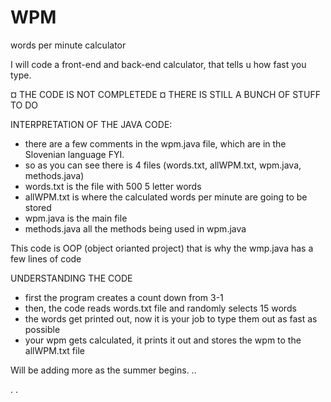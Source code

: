 # WPM
words per minute calculator

I will code a front-end and back-end calculator, that tells u how fast you type.

¤ THE CODE IS NOT COMPLETEDE
¤ THERE IS STILL A BUNCH OF STUFF TO DO

INTERPRETATION OF THE JAVA CODE:
- there are a few comments in the wpm.java file, which are in the Slovenian language FYI.
- so as you can see there is 4 files (words.txt, allWPM.txt, wpm.java, methods.java)
- words.txt is the file with 500 5 letter words
- allWPM.txt is where the calculated words per minute are going to be stored
- wpm.java is the main file
- methods.java all the methods being used in wpm.java
 
This code is OOP (object orianted project) that is why the wmp.java has a few lines of code

UNDERSTANDING THE CODE
- first the program creates a count down from 3-1 
- then, the code reads words.txt file and randomly selects 15 words
- the words get printed out, now it is your job to type them out as fast as possible
- your wpm gets calculated, it prints it out and stores the wpm to the allWPM.txt file


Will be adding more as the summer begins.
..


.
.
 
